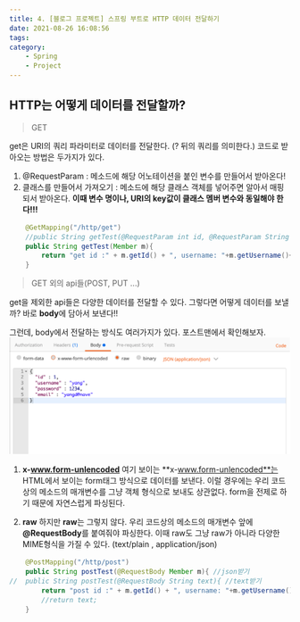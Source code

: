 ```yaml
---
title: 4. [블로그 프로젝트] 스프링 부트로 HTTP 데이터 전달하기
date: 2021-08-26 16:08:56
tags:
category:
    - Spring
    - Project
---
```

## HTTP는 어떻게 데이터를 전달할까?


> GET

get은 URI의 쿼리 파라미터로 데이터를 전달한다.
(? 뒤의 쿼리를 의미한다.)
코드로 받아오는 방법은 두가지가 있다.


1. @RequestParam : 메소드에 해당 어노테이션을 붙인 변수를 만들어서 받아온다!
2. 클래스를 만들어서 가져오기 : 메소드에 해당 클래스 객체를 넣어주면 알아서 매핑되서 받아온다.
**이때 변수 명이나, URI의 key값이 클래스 멤버 변수와 동일해야 한다!!!**
```java
    @GetMapping("/http/get")
    //public String getTest(@RequestParam int id, @RequestParam String username...)
    public String getTest(Member m){
        return "get id :" + m.getId() + ", username: "+m.getUsername()+", password : "+m.getPassword()+", email : "+m.getEmail();
    }
```


> GET 외의 api들(POST, PUT ...)

get을 제외한 api들은 다양한 데이터를 전달할 수 있다.
그렇다면 어떻게 데이터를 보낼까?
바로 **body**에 담아서 보낸다!!


그런데, body에서 전달하는 방식도 여러가지가 있다.
포스트맨에서 확인해보자.
![](/img/boot/blog/blog4-1.png)


1. **x-www.form-unlencoded**
여기 보이는 **x-www.form-unlencoded**는 HTML에서 보이는 form태그 방식으로 데이터를 보낸다.
이럴 경우에는 우리 코드 상의 메소드의 매개변수를 그냥 객체 형식으로 보내도 상관없다.
form을 전제로 하기 때문에 자연스럽게 파싱된다.


2. **raw**
하지만 **raw**는 그렇지 않다. 우리 코드상의 메소드의 매개변수 앞에 **@RequestBody**를 붙여줘야 파싱한다.
이때 raw도 그냥 raw가 아니라 다양한 MIME형식을 가질 수 있다.
(text/plain , application/json)

```java
    @PostMapping("/http/post")
    public String postTest(@RequestBody Member m){ //json받기
//  public String postTest(@RequestBody String text){ //text받기
        return "post id :" + m.getId() + ", username: "+m.getUsername()+", password : "+m.getPassword()+", email : "+m.getEmail();
        //return text;
    }
```